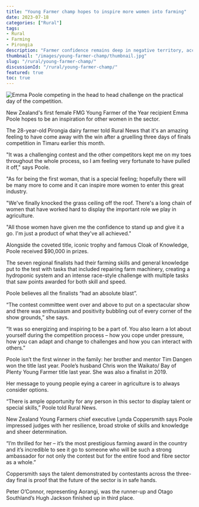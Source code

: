 ```yaml
---
title: "Young Farmer champ hopes to inspire more women into farming"
date: 2023-07-18
categories: ["Rural"]
tags:
- Rural
- Farming
- Pirongia
description: "Farmer confidence remains deep in negative territory, according to the latest Rabobank Rural Confidence survey."
thumbnail: "/images/young-farmer-champ/thumbnail.jpg"
slug: "/rural/young-farmer-champ/"
discussionId: "/rural/young-farmer-champ/"
featured: true
toc: true
---
```

![Emma Poole competing in the head to head challenge on the practical day of the competition.](/images/young-farmer-champ/thumbnail.jpg)

New Zealand's first female FMG Young Farmer of the Year recipient Emma Poole hopes to be an inspiration for other women in the sector.

The 28-year-old Pirongia dairy farmer told Rural News that it's an amazing feeling to have come away with the win after a gruelling three days of finals competition in Timaru earlier this month.

"It was a challenging contest and the other competitors kept me on my toes throughout the whole process, so I am feeling very fortunate to have pulled it off," says Poole.

"As for being the first woman, that is a special feeling; hopefully there will be many more to come and it can inspire more women to enter this great industry.

"We've finally knocked the grass ceiling off the roof. There's a long chain of women that have worked hard to display the important role we play in agriculture.

"All those women have given me the confidence to stand up and give it a go. I'm just a product of what they've all achieved."

Alongside the coveted title, iconic trophy and famous Cloak of Knowledge, Poole received $90,000 in prizes.

The seven regional finalists had their farming skills and general knowledge put to the test with tasks that included repairing farm machinery, creating a hydroponic system and an intense race-style challenge with multiple tasks that saw points awarded for both skill and speed.

Poole believes all the finalists “had an absolute blast”.

“The contest committee went over and above to put on a spectacular show and there was enthusiasm and positivity bubbling out of every corner of the show grounds,” she says.

“It was so energizing and inspiring to be a part of. You also learn a lot about yourself during the competition process – how you cope under pressure, how you can adapt and change to challenges and how you can interact with others.”

Poole isn’t the first winner in the family: her brother and mentor Tim Dangen won the title last year. Poole’s husband Chris won the Waikato/ Bay of Plenty Young Farmer title last year. She was also a finalist in 2019.

Her message to young people eying a career in agriculture is to always consider options.

“There is ample opportunity for any person in this sector to display talent or special skills,” Poole told Rural News.

New Zealand Young Farmers chief executive Lynda Coppersmith says Poole impressed judges with her resilience, broad stroke of skills and knowledge and sheer determination.

“I’m thrilled for her – it’s the most prestigious farming award in the country and it’s incredible to see it go to someone who will be such a strong ambassador for not only the contest but for the entire food and fibre sector as a whole.”

Coppersmith says the talent demonstrated by contestants across the three-day final is proof that the future of the sector is in safe hands.

Peter O’Connor, representing Aorangi, was the runner-up and Otago Southland’s Hugh Jackson finished up in third place.